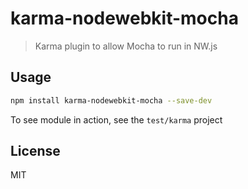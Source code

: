 # karma-nodewebkit-mocha
> Karma plugin to allow Mocha to run in NW.js

## Usage

```bash
npm install karma-nodewebkit-mocha --save-dev
```

To see module in action, see the `test/karma` project 

## License

MIT
